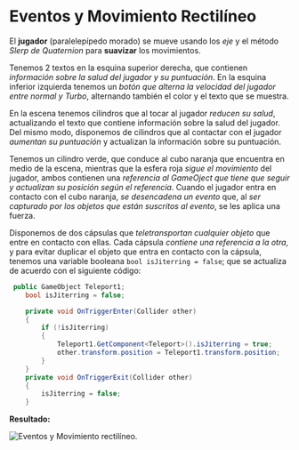 # Eventos y Movimiento Rectilíneo

El __jugador__ (paralelepípedo morado) se mueve usando los _eje_  y el método _Slerp de Quaternion_ para __suavizar__ los movimientos.

Tenemos 2 textos en la esquina superior derecha, que contienen _información sobre la salud del jugador y su puntuación_.
En la esquina inferior izquierda tenemos un _botón que alterna la velocidad del jugador entre normal y Turbo_, alternando también el color y el texto que se muestra.

En la escena tenemos cilindros que al tocar al jugador _reducen su salud_, actualizando el texto que contiene información sobre la salud del jugador.
Del mismo modo, disponemos de cilindros que al contactar con el jugador _aumentan su puntuación_ y actualizan la información sobre su puntuación.

Tenemos un cilindro verde, que conduce al cubo naranja que encuentra en medio de la escena, mientras que la esfera roja _sigue el movimiento_ del jugador, ambos contienen una _referencia al GameOject que tiene que seguir y actualizan su posición según el referencia_.
Cuando el jugador entra en contacto con el cubo naranja, _se desencadena un evento_ que, al _ser capturado por los objetos que están suscritos al evento_, se les aplica una fuerza.

Disponemos de dos cápsulas que _teletransportan cualquier objeto_ que entre en contacto con ellas. Cada cápsula _contiene una referencia a la otra_, y para evitar duplicar el objeto que entra en contacto con la cápsula, tenemos una variable booleana `bool isJiterring = false`; que se actualiza de acuerdo con el siguiente código:

```C#
 public GameObject Teleport1;
    bool isJiterring = false;

    private void OnTriggerEnter(Collider other)
    {
        if (!isJiterring)
        {
            Teleport1.GetComponent<Teleport>().isJiterring = true;
            other.transform.position = Teleport1.transform.position;
        }
    }
    private void OnTriggerExit(Collider other)
    {
        isJiterring = false;
    }
```


__Resultado:__

![Eventos y Movimiento rectilíneo.](https://github.com/almadacv/fdv_04/blob/master/Gif/Events.gif)

